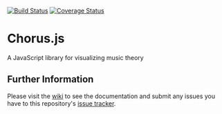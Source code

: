 [![Build Status](https://travis-ci.org/mike-stumpf/chorus.js.svg?branch=master)](https://travis-ci.org/mike-stumpf/chorus.js)
[![Coverage Status](https://coveralls.io/repos/github/mike-stumpf/chorus.js/badge.svg?branch=master)](https://coveralls.io/github/mike-stumpf/chorus.js?branch=master)


# Chorus.js

A JavaScript library for visualizing music theory

## Further Information
Please visit the [wiki](https://github.com/mike-stumpf/chorus.js/wiki) to see the documentation and submit any issues you have to this repository's [issue tracker](https://github.com/mike-stumpf/chorus.js/issues).
